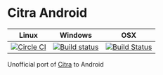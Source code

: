 # Citra Android
|Linux|Windows|OSX|
|---|---|---|
|[![Circle CI](https://circleci.com/gh/Kloen/citra-android.svg?style=shield)](https://circleci.com/gh/Kloen/citra-android)|[![Build status](https://ci.appveyor.com/api/projects/status/d7vjd4jk4dpy92i3/branch/master?svg=true)](https://ci.appveyor.com/project/Kloen/citra-android/branch/master)|[![Build Status](https://travis-ci.org/Kloen/citra-android.svg?branch=master)](https://travis-ci.org/Kloen/citra-android)|

Unofficial port of [Citra](https://github.com/citra-emu/citra) to Android
